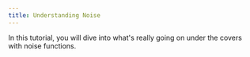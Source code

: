 ```yaml
---
title: Understanding Noise
---
```


In this tutorial, you will dive into what's really going on under the covers with noise functions.
